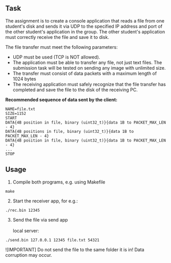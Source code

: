 ## Task
The assignment is to create a console application that reads a file from one student's disk and sends it via UDP to the specified IP address and port of the other student's application in the group. The other student's application must correctly receive the file and save it to disk. 

The file transfer must meet the following parameters:
- UDP must be used (TCP is NOT allowed).
- The application must be able to transfer any file, not just text files. The submission task will be tested on sending any image with unlimited size.
- The transfer must consist of data packets with a maximum length of 1024 bytes
- The receiving application must safely recognize that the file transfer has completed and save the file to the disk of the receiving PC.

**Recommended sequence of data sent by the client:**
```
NAME=file.txt
SIZE=1152
START
DATA{4B position in file, binary (uint32_t)}{data 1B to PACKET_MAX_LEN - 4}
DATA{4B positions in file, binary (uint32_t)}{data 1B to PACKET_MAX_LEN - 4}
DATA{4B position in file, binary (uint32_t)}{data 1B to PACKET_MAX_LEN - 4}
...
STOP
```

## Usage
1. Compile both programs, e.g. using Makefile 
```
make
```
2. Start the receiver app, for e.g.:
```
./rec.bin 12345
```
3. Send the file via send app
\
\
 local server:
```
./send.bin 127.0.0.1 12345 file.txt 54321
```
![IMPORTANT]
Do not send the file to the same folder it is in! Data corruption may occur.

